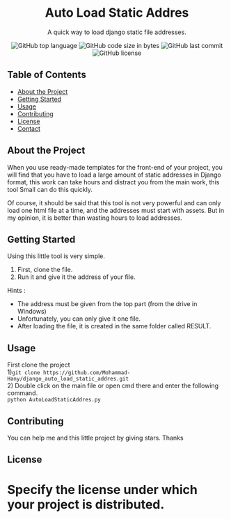 <!-- Your Project Name -->
<h1 align="center">Auto Load Static Addres</h1>

<!-- Project Description -->
<p align="center">A quick way to load django static file addresses.</p>



<!-- Badges -->
<p align="center">
  <img alt="GitHub top language" src="https://img.shields.io/github/languages/top/Mohammad-Hany/django_auto_load_static_addres">
  <img alt="GitHub code size in bytes" src="https://img.shields.io/github/languages/code-size/Mohammad-Hany/django_auto_load_static_addres">
  <img alt="GitHub last commit" src="https://img.shields.io/github/last-commit/Mohammad-Hany/django_auto_load_static_addres">
  <img alt="GitHub license" src="https://img.shields.io/github/license/Mohammad-Hany/django_auto_load_static_addres">
</p>

<!-- Table of Contents -->
## Table of Contents
- [About the Project](#about-the-project)
- [Getting Started](#getting-started)
- [Usage](#usage)
- [Contributing](#contributing)
- [License](#license)
- [Contact](#contact)

<!-- About the Project -->
## About the Project
When you use ready-made templates for the front-end of your project, you will find that you have to load a large amount of static addresses in Django format, this work can take hours and distract you from the main work, this tool Small can do this quickly.

Of course, it should be said that this tool is not very powerful and can only load one html file at a time, and the addresses must start with assets. But in my opinion, it is better than wasting hours to load addresses.

<!-- Getting Started -->
## Getting Started
Using this little tool is very simple.
1) First, clone the file.
2) Run it and give it the address of your file.

Hints :
- The address must be given from the top part (from the drive in Windows)
- Unfortunately, you can only give it one file.
- After loading the file, it is created in the same folder called RESULT.

<!-- Usage -->
## Usage
First clone the project<br/>
1)```git clone https://github.com/Mohammad-Hany/django_auto_load_static_addres.git```<br/>
2) Double click on the main file or open cmd there and enter the following command.<br/>
```python AutoLoadStaticAddres.py```

<!-- Contributing -->
## Contributing
You can help me and this little project by giving stars. Thanks

<!-- License -->
## License
Specify the license under which your project is distributed.
=
<!-- Contact -->
<!-- ## Contact -->
<!-- Provide your contact information for others to reach out to you. -->

<!-- Flags -->
<!-- <p align="center"> -->
<!--   <img alt="Made with Love" src="https://forthebadge.com/images/badges/built-with-love.svg"> -->
<!--   <img alt="Made with HTML" src="https://forthebadge.com/images/badges/uses-html.svg"> -->
<!--   <img alt="Made with CSS" src="https://forthebadge.com/images/badges/uses-css.svg"> -->
<!--   <img alt="Made with JavaScript" src="https://forthebadge.com/images/badges/uses-js.svg"> -->
<!-- </p> -->
